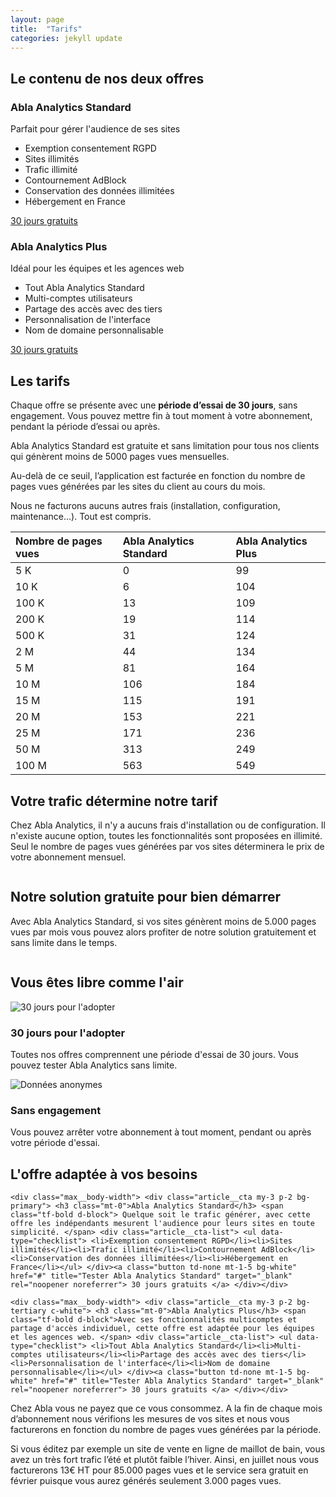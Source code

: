 ```yaml
---
layout: page
title:  "Tarifs"
categories: jekyll update
---
```


<h2 class="mt-0">Le contenu de nos deux offres</h3>

<div class="max__body-width"> <div class="article__cta my-3 p-2 bg-primary"> <h3 class="mt-0">Abla Analytics Standard</h3> <span class="tf-bold d-block"> Parfait pour gérer l'audience de ses sites </span> <div class="article__cta-list"> <ul data-type="checklist"> <li>Exemption consentement RGPD</li><li>Sites illimités</li><li>Trafic illimité</li><li>Contournement AdBlock</li><li>Conservation des données illimitées</li><li>Hébergement en France</li></ul> </div><a class="button td-none mt-1-5 bg-white" href="#" title="Tester Abla Analytics Standard" target="_blank" rel="noopener noreferrer"> 30 jours gratuits </a> </div></div>

<div class="max__body-width"> <div class="article__cta my-3 p-2 bg-tertiary c-white"> <h3 class="mt-0">Abla Analytics Plus</h3> <span class="tf-bold d-block">Idéal pour les équipes et les agences web </span> <div class="article__cta-list"> <ul data-type="checklist"> <li>Tout Abla Analytics Standard</li><li>Multi-comptes utilisateurs</li><li>Partage des accès avec des tiers</li><li>Personnalisation de l'interface</li><li>Nom de domaine personnalisable</li></ul> </div><a class="button td-none mt-1-5 bg-white" href="#" title="Tester Abla Analytics Standard" target="_blank" rel="noopener noreferrer"> 30 jours gratuits </a> </div></div>

<h2 class="mt-0">Les tarifs</h3>

<p>Chaque offre se présente avec une <strong>période d’essai de 30 jours</strong>, sans engagement. Vous pouvez mettre fin à tout moment à votre abonnement, pendant la période d’essai ou après.</p>

<p>Abla Analytics Standard est gratuite et sans limitation pour tous nos clients qui génèrent moins de 5000 pages vues mensuelles.</p>

<p>Au-delà de ce seuil, l’application est facturée en fonction du nombre de pages vues générées par les sites du client au cours du mois.</p>

<p>Nous ne facturons aucuns autres frais (installation, configuration, maintenance…). Tout est compris.</p>

<table>
  <thead>
    <tr>
      <th style="text-align: left">Nombre de pages vues</th>
      <th style="text-align: left">Abla Analytics Standard</th>
      <th style="text-align: left">Abla Analytics Plus</th>
    </tr>
  </thead>
  <tbody>
    <tr>
      <td style="text-align: left">5 K</td>
      <td style="text-align: left">0</td>
      <td style="text-align: left">99</td>
    </tr>
    <tr>
      <td style="text-align: left">10 K</td>
      <td style="text-align: left">6</td>
      <td style="text-align: left">104</td>
    </tr>
    <tr>
      <td style="text-align: left">100 K</td>
      <td style="text-align: left">13</td>
      <td style="text-align: left">109</td>
    </tr>
    <tr>
      <td style="text-align: left">200 K</td>
      <td style="text-align: left">19</td>
      <td style="text-align: left">114</td>
    </tr>
    <tr>
      <td style="text-align: left">500 K</td>
      <td style="text-align: left">31</td>
      <td style="text-align: left">124</td>
    </tr>
    <tr>
      <td style="text-align: left">2 M</td>
      <td style="text-align: left">44</td>
      <td style="text-align: left">134</td>
    </tr>
    <tr>
      <td style="text-align: left">5 M</td>
      <td style="text-align: left">81</td>
      <td style="text-align: left">164</td>
    </tr>
    <tr>
      <td style="text-align: left">10 M</td>
      <td style="text-align: left">106</td>
      <td style="text-align: left">184</td>
    </tr>
    <tr>
      <td style="text-align: left">15 M</td>
      <td style="text-align: left">115</td>
      <td style="text-align: left">191</td>
    </tr>
    <tr>
      <td style="text-align: left">20 M</td>
      <td style="text-align: left">153</td>
      <td style="text-align: left">221</td>
    </tr>
    <tr>
      <td style="text-align: left">25 M</td>
      <td style="text-align: left">171</td>
      <td style="text-align: left">236</td>
    </tr>
    <tr>
      <td style="text-align: left">50 M</td>
      <td style="text-align: left">313</td>
      <td style="text-align: left">249</td>
    </tr>
    <tr>
      <td style="text-align: left">100 M</td>
      <td style="text-align: left">563</td>
      <td style="text-align: left">549</td>
    </tr>
  </tbody>
</table>

<div class="content__section px-1-5 bg-white my-3">
   <div class="max__body-width">
      <div class="headingImage mb-2-5 odd py-2-5">
         <div class="headingImage__content">
            <h2 class="heading mt-0 mb-2">Votre trafic détermine notre tarif</h2>
            <div class="ts-lede">
               <p>Chez Abla Analytics, il n'y a aucuns frais d'installation ou de configuration. Il n'existe aucune option, toutes les fonctionnalités sont proposées en illimité. Seul le nombre de pages vues générées par vos sites déterminera le prix de votre abonnement mensuel. </p>
            </div>
         </div>
         <div class="headingImage__image mt-1 headingImage__image--button"> <img alt="" title="" src="assets/images/trafic.png" sizes="(max-width: 567px) 94.35vw, (max-width: 999px) 40.54vw, (max-width: 1232px) 36.14vw, (max-width: 1920px) 70vw, 600px" data-loaded="true" style="visibility: visible;" class="img-loaded"> </div>
      </div>
   </div>
</div>

<div class="content__section px-1-5 my-3 bg-tertiary c-white">
   <div class="max__body-width">
      <div class="headingImage odd section-padding py-2-5">
         <div class="headingImage__content">
            <h2 class="heading mt-0 mb-2">Notre solution gratuite pour bien démarrer</h2>
            <div class="ts-lede">
               <p>Avec Abla Analytics Standard, si vos sites génèrent moins de 5.000 pages vues par mois vous pouvez alors profiter de notre solution gratuitement et sans limite dans le temps.</p>
            </div>
         </div>
         <div class="headingImage__image mt-1 "> <img alt="" title="" src="assets/images/start.png" sizes="(max-width: 567px) 94.35vw, (max-width: 999px) 40.54vw, (max-width: 1232px) 36.14vw, (max-width: 1920px) 70vw, 600px" data-loaded="true" style="visibility: visible;" class="img-loaded"> </div>
      </div>
   </div>
</div>

 <div id="cnil" class="content__section px-1-5 my-3 bg-white">
    <div class="max__body-width">
       <div class="content-grid pt-2 pb-4">
          <h2 class="heading mt-0">Vous êtes libre comme l'air</h2>
          <div class="content-grid__blocks content-grid__blocks--wrap">
             <div class="content-block mt-3-5">
                <div class="content-block_image mb-1" data-type="icon"> <img alt="30 jours pour l'adopter" src="assets/images/periode-essai.png" data-loaded="true" style="visibility: visible;" class="img-loaded"> </div>
                <h3 class="heading ts-h4 mb-0-5">30 jours pour l'adopter</h3>
                <p>Toutes nos offres comprennent une période d'essai de 30 jours. Vous pouvez tester Abla Analytics sans limite.</p>
             </div>
             <div class="content-block mt-3-5">
                <div class="content-block_image mb-1" data-type="icon"> <img alt="Données anonymes" src="assets/images/sans-engagement.png" data-loaded="true" style="visibility: visible;" class="img-loaded"> </div>
                <h3 class="heading ts-h4 mb-0-5">Sans engagement</h3>
                <p>Vous pouvez arrêter votre abonnement à tout moment, pendant ou après votre période d'essai.</p>
             </div>
          </div>
          <div class="content-grid__button"> </div>
       </div>
    </div>
 </div>


 <div id="tarifs" class="max__body-width">
    <div class="content-block pt-4 ta-centre">
       <h2 class="heading mt-0">L'offre adaptée à vos besoins</h2>
    </div>

    <div class="max__body-width"> <div class="article__cta my-3 p-2 bg-primary"> <h3 class="mt-0">Abla Analytics Standard</h3> <span class="tf-bold d-block"> Quelque soit le trafic générer, avec cette offre les indépendants mesurent l'audience pour leurs sites en toute simplicité. </span> <div class="article__cta-list"> <ul data-type="checklist"> <li>Exemption consentement RGPD</li><li>Sites illimités</li><li>Trafic illimité</li><li>Contournement AdBlock</li><li>Conservation des données illimitées</li><li>Hébergement en France</li></ul> </div><a class="button td-none mt-1-5 bg-white" href="#" title="Tester Abla Analytics Standard" target="_blank" rel="noopener noreferrer"> 30 jours gratuits </a> </div></div>

    <div class="max__body-width"> <div class="article__cta my-3 p-2 bg-tertiary c-white"> <h3 class="mt-0">Abla Analytics Plus</h3> <span class="tf-bold d-block">Avec ses fonctionnalités multicomptes et partage d'accès individuel, cette offre est adaptée pour les équipes et les agences web. </span> <div class="article__cta-list"> <ul data-type="checklist"> <li>Tout Abla Analytics Standard</li><li>Multi-comptes utilisateurs</li><li>Partage des accès avec des tiers</li><li>Personnalisation de l'interface</li><li>Nom de domaine personnalisable</li></ul> </div><a class="button td-none mt-1-5 bg-white" href="#" title="Tester Abla Analytics Standard" target="_blank" rel="noopener noreferrer"> 30 jours gratuits </a> </div></div>
 </div>


<p>Chez Abla vous ne payez que ce vous consommez. A la fin de chaque mois d’abonnement nous vérifions les mesures de vos sites et nous vous facturerons en fonction du nombre de pages vues générées par la période.</p>

<p>Si vous éditez par exemple un site de vente en ligne de maillot de bain, vous avez un très fort trafic l’été et plutôt faible l’hiver. Ainsi, en juillet nous vous facturerons 13€ HT pour 85.000 pages vues et le service sera gratuit en février puisque vous aurez générés seulement 3.000 pages vues.</p>

  </div>
